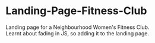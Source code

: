 # Landing-Page-Fitness-Club
Landing page for a Neighbourhood Women's Fitness Club.
<br>
Learnt about fading in JS, so adding it to the landing page.
